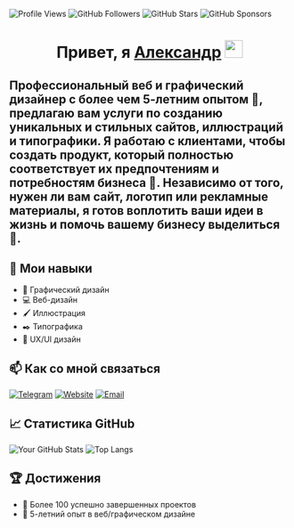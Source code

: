 ![Profile Views](https://komarev.com/ghpvc/?username=AlexMadibaev&color=blue)
![GitHub Followers](https://img.shields.io/github/followers/AlexMadibaev?label=Followers)
![GitHub Stars](https://img.shields.io/github/stars/AlexMadibaev?label=Stars)
![GitHub Sponsors](https://img.shields.io/github/sponsors/AlexMadibaev?label=Sponsors)


<h1 align="center">Привет, я <a href="https://github.com/AlexMadibaev" target="_blank">Александр</a> <img src="https://github.com/blackcater/blackcater/raw/main/images/Hi.gif" height="32"/></h1>
<h2>Профессиональный веб и графический дизайнер с более чем 5-летним опытом 🎨, предлагаю вам услуги по созданию уникальных и стильных сайтов, иллюстраций и типографики. Я работаю с клиентами, чтобы создать продукт, который полностью соответствует их предпочтениям и потребностям бизнеса 💼. Независимо от того, нужен ли вам сайт, логотип или рекламные материалы, я готов воплотить ваши идеи в жизнь и помочь вашему бизнесу выделиться 🚀. </h2>

## 🔧 Мои навыки

- 🎨 Графический дизайн
- 💻 Веб-дизайн
- 🖌️ Иллюстрация
- ✒️ Типографика
- 📱 UX/UI дизайн

## 📫 Как со мной связаться

[![Telegram](https://img.shields.io/badge/Telegram-2CA5E0?style=for-the-badge&logo=telegram&logoColor=white)](https://t.me/Alexandr_Madibaev)
[![Website](https://img.shields.io/badge/Website-000000?style=for-the-badge&logo=About.me&logoColor=white)](https://alexmadibaev.github.io/Madibaev_Alexandr.github.io/#)
[![Email](https://img.shields.io/badge/Email-D14836?style=for-the-badge&logo=gmail&logoColor=white)](mailto:a.madibaev@gmail.com)

## 📈 Статистика GitHub

![Your GitHub Stats](https://github-readme-stats.vercel.app/api?username=AlexMadibaev&show_icons=true&theme=radical)
![Top Langs](https://github-readme-stats.vercel.app/api/top-langs/?username=AlexMadibaev&layout=compact&theme=radical)

## 🏆 Достижения

- 🎉 Более 100 успешно завершенных проектов
- 🌟 5-летний опыт в веб/графическом дизайне

